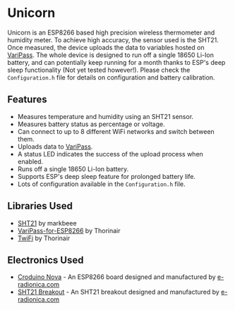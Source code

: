 # Unicorn
Unicorn is an ESP8266 based high precision wireless thermometer and humidity meter. To achieve high accuracy, the sensor used is the SHT21. Once measured, the device uploads the data to variables hosted on [VariPass](https://varipass.org/). The whole device is designed to run off a single 18650 Li-Ion battery, and can potentially keep running for a month thanks to ESP's deep sleep functionality (Not yet tested however!). Please check the `Configuration.h` file for details on configuration and battery calibration.

## Features
* Measures temperature and humidity using an SHT21 sensor.
* Measures battery status as percentage or voltage.
* Can connect to up to 8 different WiFi networks and switch between them.
* Uploads data to [VariPass](https://varipass.org/).
* A status LED indicates the success of the upload process when enabled.
* Runs off a single 18650 Li-Ion battery.
* Supports ESP's deep sleep feature for prolonged battery life.
* Lots of configuration available in the `Configuration.h` file.

## Libraries Used
* [SHT21](https://github.com/markbeee/SHT21) by markbeee
* [VariPass-for-ESP8266](https://github.com/Thorinair/VariPass-for-ESP8266) by Thorinair
* [TwiFi](https://github.com/Thorinair/TwiFi) by Thorinair

## Electronics Used
* [Croduino Nova](https://github.com/e-radionicacom/Croduino-NOVA-Eagle-Files) - An ESP8266 board designed and manufactured by [e-radionica.com](https://e-radionica.com/en/)
* [SHT21 Breakout](https://github.com/e-radionicacom/SHT21-breakout-board-Eagle-files) - An SHT21 breakout designed and manufactured by [e-radionica.com](https://e-radionica.com/en/)